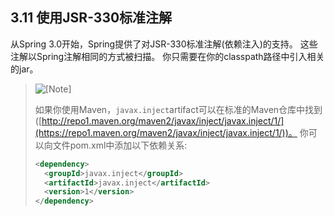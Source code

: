 ## 3.11 使用JSR-330标准注解



从Spring 3.0开始，Spring提供了对JSR-330标准注解(依赖注入)的支持。 这些注解以Spring注解相同的方式被扫描。 你只需要在你的classpath路径中引入相关的jar。

>
>  ![[Note]](http://docs.spring.io/spring/docs/5.0.0.M4/spring-framework-reference/htmlsingle/images/note.png.pagespeed.ce.9zQ_1wVwzR.png) 
>
> 如果你使用Maven，`javax.inject`artifact可以在标准的Maven仓库中找到([http://repo1.maven.org/maven2/javax/inject/javax.inject/1/](https://repo1.maven.org/maven2/javax/inject/javax.inject/1/))。 你可以向文件pom.xml中添加以下依赖关系:
> 
>```xml
> <dependency>
> 	<groupId>javax.inject</groupId>
> 	<artifactId>javax.inject</artifactId>
> 	<version>1</version>
> </dependency> 
>```
